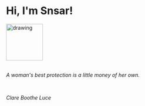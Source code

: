 <h1>Hi, I'm Snsar!</h1> <img src="https://acegif.com/wp-content/uploads/2021/4fh5wi/pepefrg-21.gif" alt="drawing"  height = "100"/> <br> <br> <p><i>A woman's best protection is a little money of her own.</i></p> <br> <p><i>Clare Boothe Luce</i></p>